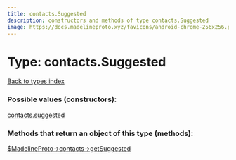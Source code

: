```yaml
---
title: contacts.Suggested
description: constructors and methods of type contacts.Suggested
image: https://docs.madelineproto.xyz/favicons/android-chrome-256x256.png
---
```

# Type: contacts.Suggested  
[Back to types index](index.md)



### Possible values (constructors):

[contacts.suggested](../constructors/contacts.suggested.md)  



### Methods that return an object of this type (methods):

[$MadelineProto->contacts->getSuggested](../methods/contacts.getSuggested.md)  



